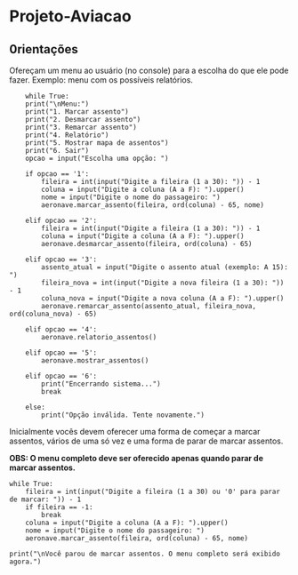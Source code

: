 # Projeto-Aviacao

## 0rientações
<p>Ofereçam um menu ao usuário (no console)
para a escolha do que ele pode fazer.
Exemplo: menu com os possíveis relatórios.</p>

        while True: 
        print("\nMenu:") 
        print("1. Marcar assento") 
        print("2. Desmarcar assento") 
        print("3. Remarcar assento") 
        print("4. Relatório") 
        print("5. Mostrar mapa de assentos") 
        print("6. Sair") 
        opcao = input("Escolha uma opção: ") 

        if opcao == '1':
            fileira = int(input("Digite a fileira (1 a 30): ")) - 1
            coluna = input("Digite a coluna (A a F): ").upper()
            nome = input("Digite o nome do passageiro: ")
            aeronave.marcar_assento(fileira, ord(coluna) - 65, nome)

        elif opcao == '2':
            fileira = int(input("Digite a fileira (1 a 30): ")) - 1
            coluna = input("Digite a coluna (A a F): ").upper()
            aeronave.desmarcar_assento(fileira, ord(coluna) - 65)

        elif opcao == '3':
            assento_atual = input("Digite o assento atual (exemplo: A 15): ")
            fileira_nova = int(input("Digite a nova fileira (1 a 30): ")) - 1
            coluna_nova = input("Digite a nova coluna (A a F): ").upper()
            aeronave.remarcar_assento(assento_atual, fileira_nova, ord(coluna_nova) - 65)

        elif opcao == '4':
            aeronave.relatorio_assentos()

        elif opcao == '5':
            aeronave.mostrar_assentos()

        elif opcao == '6':
            print("Encerrando sistema...")
            break

        else:
            print("Opção inválida. Tente novamente.")

<p>Inicialmente vocês devem oferecer uma forma
de começar a marcar assentos, vários de uma
só vez e uma forma de parar de marcar
assentos.</p>
<p><b>OBS: O menu completo deve ser oferecido apenas
quando parar de marcar assentos.</b></p>

    while True:
        fileira = int(input("Digite a fileira (1 a 30) ou '0' para parar de marcar: ")) - 1
        if fileira == -1:
            break
        coluna = input("Digite a coluna (A a F): ").upper()
        nome = input("Digite o nome do passageiro: ")
        aeronave.marcar_assento(fileira, ord(coluna) - 65, nome)

    print("\nVocê parou de marcar assentos. O menu completo será exibido agora.")